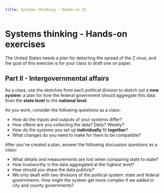 ```yaml
---
title: Systems thinking - Hands-on II
---
```


# Systems thinking - Hands-on exercises

The United States needs a plan for detecting the spread of the Z virus, and the goal of this exercise is for your class to draft one on paper.

## Part II - Intergovernmental affairs

As a class, use the sketches from each political division to sketch out a **new system**: a plan for how the federal government should aggregate this data from the **state level** to the **national level**.

As you work, consider the following questions as a class:

* How do the inputs and outputs of your systems differ?
* How oftenn are you collecting the data? Daily? Weekly?
* How do the systems you set up **individually** fit **together**?
* What changes do you need to make for them to be compatible?

After you've created a plan, answer the following discussion questions as a class:

* What details and measurements are lost when comparing state to state?
* How trustworthy is the data aggregated at the highest level?
* How should you share the data publicly?
* We only dealt with two divisions of the political system: state and federal governments. How might the system get more complex if we added in city and county governments?